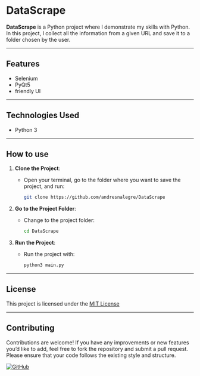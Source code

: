 # DataScrape

**DataScrape** is a Python project where I demonstrate my skills with Python. In this project, I collect all the information from a given URL and save it to a folder chosen by the user.

---

## Features

- Selenium
- PyQt5
- friendly UI

---

## Technologies Used

- Python 3

---

## How to use

1. **Clone the Project**:
   - Open your terminal, go to the folder where you want to save the project, and run:

     ```bash
     git clone https://github.com/andresnalegre/DataScrape
     ```
     
2. **Go to the Project Folder**:
   - Change to the project folder:

     ```bash
     cd DataScrape
     ```
     
3. **Run the Project**:
   - Run the project with:

     ```bash
     python3 main.py
     ```
---

## License

This project is licensed under the [MIT License](LICENSE)

---

## Contributing

Contributions are welcome! If you have any improvements or new features you’d like to add, feel free to fork the repository and submit a pull request. Please ensure that your code follows the existing style and structure.

[![GitHub](https://img.shields.io/badge/Made%20by-Andres%20Nicolas%20Alegre-brightgreen)](https://github.com/andresnalegre)
